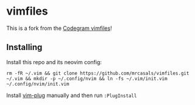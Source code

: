 # vimfiles

This is a fork from the [Codegram vimfiles](https://github.com/codegram/vimfiles)!

## Installing

Install this repo and its neovim config:

    rm -fR ~/.vim && git clone https://github.com/mrcasals/vimfiles.git ~/.vim && mkdir -p ~/.config/nvim && ln -fs ~/.vim/init.vim ~/.config/nvim/init.vim

Install [vim-plug](https://github.com/junegunn/vim-plug) manually and then run `:PlugInstall`

